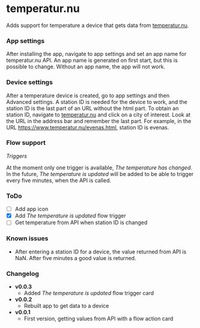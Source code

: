 # temperatur.nu
Adds support for temperature a device that gets data from [temperatur.nu](http://www.temperatur.nu).

### App settings
After installing the app, navigate to app settings and set an app name for temperatur.nu API. An app name is generated on first start, but this is possible to change. Without an app name, the app will not work.

### Device settings
After a temperature device is created, go to app settings and then Advanced settings. A station ID is needed for the device to work, and the station ID is the last part of an URL without the html part. To obtain an station ID, navigate to [temperatur.nu](http://www.temperatur.nu) and click on a city of interest. Look at the URL in the address bar and remember the last part. For example, in the URL https://www.temperatur.nu/evenas.html, station ID is evenas.

### Flow support
*Triggers*

At the moment only one trigger is available, *The temperature has changed*. In the future, *The temperature is updated* will be added to be able to trigger every five minutes, when the API is called.

### ToDo
- [ ] Add app icon
- [x] Add *The temperature is updated* flow trigger
- [ ] Get temperature from API when station ID is changed

### Known issues
- After entering a station ID for a device, the value returned from API is NaN. After five minutes a good value is returned.

### Changelog
- **v0.0.3**
  - Added *The temperature is updated* flow trigger card
- **v0.0.2**
  - Rebuilt app to get data to a device
- **v0.0.1**
  - First version, getting values from API with a flow action card
